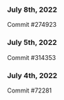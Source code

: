 ### July 8th, 2022

Commit #274923

### July 5th, 2022

Commit #314353


### July 4th, 2022

Commit #72281
